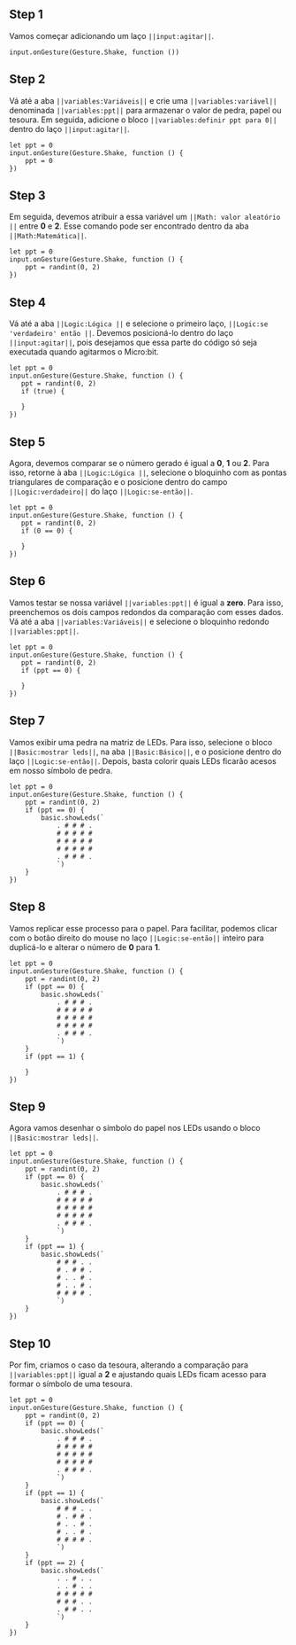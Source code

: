 
## Step 1

Vamos começar adicionando um laço ``||input:agitar||``.

```blocks
input.onGesture(Gesture.Shake, function ())
```


## Step 2

Vá até a aba ``||variables:Variáveis||`` e crie uma ``||variables:variável||`` denominada ``||variables:ppt||`` para armazenar o valor de pedra, papel ou tesoura.
Em seguida, adicione o bloco ``||variables:definir ppt para 0||`` dentro do laço ``||input:agitar||``. 
    
```blocks
let ppt = 0
input.onGesture(Gesture.Shake, function () {
    ppt = 0
})
```
## Step 3

Em seguida, devemos atribuir a essa variável um ``||Math: valor aleatório ||`` entre **0** e **2**.
Esse comando pode ser encontrado dentro da aba ``||Math:Matemática||``.
```blocks
let ppt = 0
input.onGesture(Gesture.Shake, function () {
    ppt = randint(0, 2)
})
```

## Step 4

 Vá até a aba ``||Logic:Lógica ||`` e selecione o primeiro laço, ``||Logic:se 'verdadeiro' então ||``.
 Devemos posicioná-lo dentro do laço  ``||input:agitar||``, 
 pois desejamos que essa parte do código só seja executada quando agitarmos o Micro:bit.

 ```blocks
let ppt = 0
input.onGesture(Gesture.Shake, function () {
    ppt = randint(0, 2)
    if (true) {
    	
    }
})
```

## Step 5
Agora, devemos comparar se o número gerado é igual a **0**, **1** ou **2**.
Para isso, retorne à aba  ``||Logic:Lógica ||``, selecione o bloquinho com as pontas triangulares de comparação
e o posicione dentro do campo ``||Logic:verdadeiro||`` do laço ``||Logic:se-então||``. 
 ```blocks
let ppt = 0
input.onGesture(Gesture.Shake, function () {
    ppt = randint(0, 2)
    if (0 == 0) {
    	
    }
})
```
## Step 6
Vamos testar se nossa variável ``||variables:ppt||`` é igual a **zero**. 
Para isso, preenchemos os dois campos redondos da comparação com esses dados. 
Vá até a aba ``||variables:Variáveis||`` e selecione o bloquinho redondo ``||variables:ppt||``. 
 ```blocks
let ppt = 0
input.onGesture(Gesture.Shake, function () {
    ppt = randint(0, 2)
    if (ppt == 0) {
    	
    }
})
```

## Step 7
Vamos exibir uma pedra na matriz de LEDs. Para isso, selecione o bloco ``||Basic:mostrar leds||``, na aba  ``||Basic:Básico||``,
e o posicione dentro do laço  ``||Logic:se-então||``. Depois, basta colorir quais LEDs ficarão acesos em nosso símbolo de pedra.
```blocks
let ppt = 0
input.onGesture(Gesture.Shake, function () {
    ppt = randint(0, 2)
    if (ppt == 0) {
        basic.showLeds(`
            . # # # .
            # # # # #
            # # # # #
            # # # # #
            . # # # .
            `)
    }
})
```

## Step 8
Vamos replicar esse processo para o papel. Para facilitar,  podemos clicar com o botão direito do mouse no laço  ``||Logic:se-então||``
inteiro para duplicá-lo e alterar o número de **0** para **1**.
```blocks
let ppt = 0
input.onGesture(Gesture.Shake, function () {
    ppt = randint(0, 2)
    if (ppt == 0) {
        basic.showLeds(`
            . # # # .
            # # # # #
            # # # # #
            # # # # #
            . # # # .
            `)
    }
    if (ppt == 1) {
    	
    }
})
```
## Step 9
Agora vamos desenhar o símbolo do papel nos LEDs usando o bloco ``||Basic:mostrar leds||``.
```blocks
let ppt = 0
input.onGesture(Gesture.Shake, function () {
    ppt = randint(0, 2)
    if (ppt == 0) {
        basic.showLeds(`
            . # # # .
            # # # # #
            # # # # #
            # # # # #
            . # # # .
            `)
    }
    if (ppt == 1) {
        basic.showLeds(`
            # # # . .
            # . # # .
            # . . # .
            # . . # .
            # # # # .
            `)
    }
})
```
## Step 10
Por fim, criamos o caso da tesoura, alterando a comparação para ``||variables:ppt||`` igual a **2**
e ajustando quais LEDs ficam acesso para formar o símbolo de uma tesoura.
```blocks
let ppt = 0
input.onGesture(Gesture.Shake, function () {
    ppt = randint(0, 2)
    if (ppt == 0) {
        basic.showLeds(`
            . # # # .
            # # # # #
            # # # # #
            # # # # #
            . # # # .
            `)
    }
    if (ppt == 1) {
        basic.showLeds(`
            # # # . .
            # . # # .
            # . . # .
            # . . # .
            # # # # .
            `)
    }
    if (ppt == 2) {
        basic.showLeds(`
            . . # . .
            . . # . .
            # # # # #
            # # # . .
            . # # . .
            `)
    }
})
```